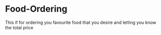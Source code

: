 # Food-Ordering
This if for ordering you favourite food that you desire and letting you know the total price

